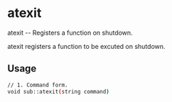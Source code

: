 # atexit
atexit -- Registers a function on shutdown.

atexit registers a function to be excuted on shutdown.

## Usage
```sh
// 1. Command form.
void sub::atexit(string command)
```

